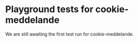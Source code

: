 # Playground tests for cookie-meddelande
We are still awaiting the first test run for cookie-meddelande.
